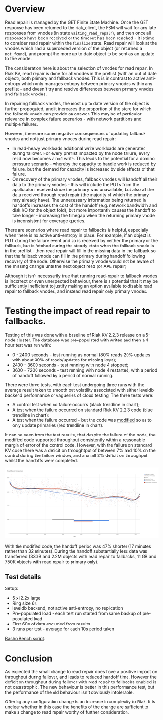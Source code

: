 # Overview

Read repair is managed by the GET Finite State Machine.  Once the GET response has been returned to the riak_client, the FSM will wait for any late responses from vnodes (in state `waiting_read_repair`), and then once all responses have been received or the timeout has been reached - it is time to consider read repair within the `finalize` state.  Read repair will look at the vnodes which had a superceded version of the object (or returned a `not_found`), and prompt the more up to date object to be sent as an update to the vnode. 

The consideration here is about the selection of vnodes for read repair.  In Riak KV, read repair is done for all vnodes in the preflist (with an out of date object), both primary and fallback vnodes.  This is in contrast to active anti-entropy which only manages entropy between primary vnodes within any preflist - and doesn't try and resolve differences between primary vnodes and fallback vnodes.

In repairing fallback vnodes, the most up to date version of the object is further propogated, and it increases the proportion of the store for which the fallback vnode can provide an answer.  This may be of particular relevance in complex failure scenarios - with network partitions and multiple failures.

However, there are some negative consequences of updating fallback vnodes and not just primary vnodes during read repair:

- In read-heavy workloads additional write workloads are generated during failover.  For every preflist impacted by the node failure, every read now becomes a n=1 write.  This leads to the potential for a domino pressure scenario - whereby the capacity to handle work is reduced by failure, but the demand for capacity is increased by side effects of that failure.  
- On recovery of the primary vnodes, fallback vnodes will handoff all their data to the primary vnodes - this will include the PUTs from the applictaion received since the primary was unavailable, but also all the data received through read repair (the majority of which the primary may already have).  The unnecessary information being returned in handoffs increases the cost of the handoff (e.g. network bandwidth and disk I/O for the object fold), but more importantly causes the handoff to take longer - increasing the timegap when the returning primary vnode is inconsistent for coverage queries.

There are scenarios where read repair to fallbacks is helpful, especially when there is no active anti-entropy in place.  For example, if an object is PUT during the failure event and so is received by neither the primary or the fallback, but is fetched during the steady-state when the fallback vnode is in the preflist - then read repair will fill in the missing data in the fallback so that the fallback vnode can fill in the primary during handoff following recovery of the node.  Otherwise the primary vnode would not be aware of the missing change until the next object read (or AAE repair). 

Although it isn't necessarily true that running read-repair to fallback vnodes is incorrect or even unexpected behaviour, there is a potential that it may be sufficiently inefficient to justify making an option available to disable read repair to fallback vnodes, and instead read repair only primary vnodes.


# Testing the impact of read repair to fallbacks.

Testing of this was done with a baseline of Riak KV 2.2.3 release on a 5-node cluster.  The database was pre-populated with writes and then a 4 hour test was run with:

- 0 - 2400 seconds - test running as normal (80% reads 20% updates with about 30% of reads/updates for missing keys);
- 2400 - 3600 seconds - test running with node 4 stopped;
- 3600 - 7200 seconds - test running with node 4 restarted, with a period of handoff followed by a period of normal running.

There were three tests, with each test undergoing three runs with the average result taken to smooth out volatility associated with either leveldb backend performance or vagueries of cloud testing.  The three tests were:

- A control test when no failure occurrs (black trendline in chart);
- A test when the failure occurred on standard Riak KV 2.2.3 code (blue trendline in chart);
- A test when the failure occurred - but the code was [modified](https://github.com/martinsumner/riak_kv/blob/mas-2.1.7-readrepairprimary/src/riak_kv_get_fsm.erl#L509) so as to only update primaries (red trendline in chart).

It can be seen from the test results, that despite the failure of the node, the modified code supported throughput consistently within a reasonable margin of error of the control code.  However, with the failure on standard KV code there was a deficit on throughtput of between 7% and 10% on the control during the failure window, and a small 2% deficit on throughput whilst the handoffs were completed.

![Read Repair Chart](images/ReadRepairChart.png "Read Repair Chart")

With the modified code, the handoff period was 47% shorter (17 minutes rather than 32 minutes).  During the handoff substantially less data was transferred (33GB and 2.2M objects with read repair to fallbacks, 11 GB and 750K objects with read repair to primary only).

## Test details

Setup:

- 5 x i2.2x large
- Ring size 64
- leveldb backend, not active anti-entropy, no replication
- Pre-populated load - each test run started from same backup of pre-populated load
- First 60s of data excluded from results
- 3 runs per test - average for each 10s period taken

[Basho Bench script](riakc_rr.config).

# Conclusion

As expected the small change to read repair does have a positive impact on throughput during failover, and leads to reduced handoff time.  However the deficit on throughput during failover with read repair to fallbacks enabled is not catastrophic.  The new behaviour is better in this performance test, but the performance of the old behaviour isn't obviously intolerable.

Offering any configuration change is an increase in complexity to Riak.  It is unclear whether in this case the benefits of the change are sufficient to make a change to read repair worthy of further consideration. 
